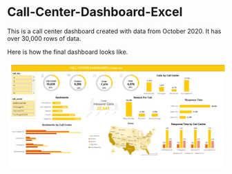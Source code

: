 # Call-Center-Dashboard-Excel
This is a call center dashboard created with data from October 2020. It has over 30,000 rows of data.

Here is how the final dashboard looks like.

![image](https://github.com/rumoncanva/Call-Center-Dashboard-Excel/blob/main/Call%20Center%20Final.png)

